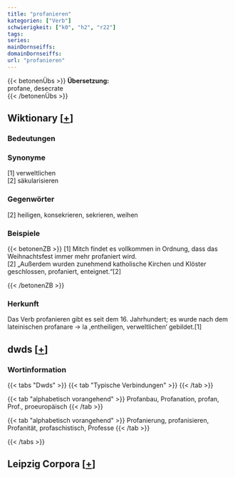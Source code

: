 ```yaml
---
title: "profanieren"
kategorien: ["Verb"]
schwierigkeit: ["k0", "h2", "r22"]
tags:
series:
mainDornseiffs:
domainDornseiffs:
url: "profanieren"
---
```


{{< betonenÜbs >}}
**Übersetzung:**  
profane, desecrate  
{{< /betonenÜbs >}}

## Wiktionary [[+](https://de.wiktionary.org/wiki/profanieren)]

### Bedeutungen

### Synonyme
[1] verweltlichen  
[2] säkularisieren  

### Gegenwörter
[2] heiligen, konsekrieren, sekrieren, weihen  

### Beispiele
{{< betonenZB >}}
[1] Mitch findet es vollkommen in Ordnung, dass das Weihnachtsfest immer mehr profaniert wird.  
[2] „Außerdem wurden zunehmend katholische Kirchen und Klöster geschlossen, profaniert, enteignet.“[2]  

{{< /betonenZB >}}
### Herkunft
Das Verb profanieren gibt es seit dem 16. Jahrhundert; es wurde nach dem lateinischen profanare → la ‚entheiligen, verweltlichen‘ gebildet.[1]  



## dwds [[+](https://www.dwds.de/wb/profanieren)]

### Wortinformation
{{< tabs "Dwds" >}}
{{< tab "Typische Verbindungen" >}}
{{< /tab >}}

{{< tab "alphabetisch vorangehend" >}}
Profanbau, Profanation, profan, Prof., proeuropäisch
{{< /tab >}}

{{< tab "alphabetisch vorangehend" >}}
Profanierung, profanisieren, Profanität, profaschistisch, Professe
{{< /tab >}}

{{< /tabs >}}

## Leipzig Corpora [[+](https://corpora.uni-leipzig.de/en/res?word=profanieren&corpusId=deu_newscrawl-public_2018)]

